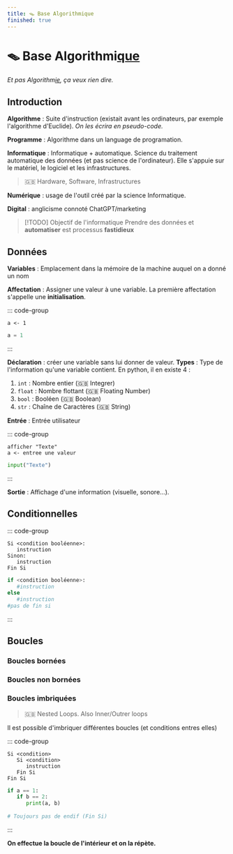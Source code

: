 ```yaml
---
title: 🪤 Base Algorithmique
finished: true
---
```


# 🪤 Base Algorithmi<u>que</u>

*Et pas Algorithm<u><i>ie</i></u>, ça veux rien dire.*

## Introduction

**Algorithme** : Suite d'instruction (existait avant les ordinateurs, par exemple l'algorithme d'Euclide). *On les écrira en pseudo-code.*

**Programme** : Algorithme dans un language de programation.

**Informatique** : Informatique + automatique. Science du traitement automatique des données (et pas science de l'ordinateur). Elle s'appuie sur le matériel, le logiciel et les infrastructures.

> 🇬🇧 Hardware, Software, Infrastructures

**Numérique** : usage de l'outil créé par la science Informatique.

**Digital** : anglicisme connoté ChatGPT/marketing

> [!TODO] Objectif de l'informatique
> Prendre des données et **automatiser** est processus **fastidieux**

## Données

**Variables** : Emplacement dans la mémoire de la machine auquel on a donné un nom

**Affectation** : Assigner une valeur à une variable. La première affectation s'appelle une **initialisation**.

::: code-group

```pseudo-code [Pseudo-Code]
a <- 1
```

```python [Python]
a = 1
```

:::

**Déclaration** : créer une variable sans lui donner de valeur.
**Types** : Type de l'information qu'une variable contient. En python, il en existe 4 :

1. `int` : Nombre entier (🇬🇧 Integrer)
2. `float` : Nombre flottant (🇬🇧 Floating Number)
3. `bool` : Booléen (🇬🇧 Boolean)
4. `str` : Chaîne de Caractères (🇬🇧 String)

**Entrée** : Entrée utilisateur

::: code-group

```pseudo-code [Pseudo-Code]
afficher "Texte"
a <- entree une valeur
```

```python [Python]
input("Texte")
```

:::

**Sortie** : Affichage d'une information (visuelle, sonore...).

## Conditionnelles


::: code-group

```pseudo-code [Pseudo-Code]
Si <condition booléenne>:
   instruction
Sinon:
   instruction
Fin Si
```

```python [Python]
if <condition booléenne>:
   #instruction
else
   #instruction
#pas de fin si
```

:::
## Boucles

### Boucles bornées


### Boucles non bornées

### Boucles imbriquées

> 🇬🇧 Nested Loops. Also Inner/Outrer loops

Il est possible d'imbriquer différentes boucles (et conditions entres elles) 

::: code-group

```pseudo-code [Pseudo-Code]
Si <condition>
   Si <condition>
      instruction
   Fin Si
Fin Si
```

```python [Python]
if a == 1:
   if b == 2:
      print(a, b)
      
# Toujours pas de endif (Fin Si)
```

:::

**On effectue la boucle de l'intérieur et on la répète.**
